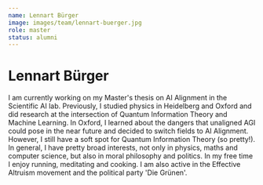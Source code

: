 ```yaml
---
name: Lennart Bürger
image: images/team/lennart-buerger.jpg
role: master
status: alumni
---
```

# Lennart Bürger
I am currently working on my Master's thesis on AI Alignment in the Scientific AI lab. Previously, I studied physics in Heidelberg and Oxford and did research at the intersection of Quantum Information Theory and Machine Learning.
In Oxford, I learned about the dangers that unaligned AGI could pose in the near future and decided to switch fields to AI Alignment. However, I still have a soft spot for Quantum Information Theory (so pretty!). In general, I have pretty broad interests, not only in physics, maths and computer science, but also in moral philosophy and politics.
In my free time I enjoy running, meditating and cooking. I am also active in the Effective Altruism movement and the political party 'Die Grünen'. 
